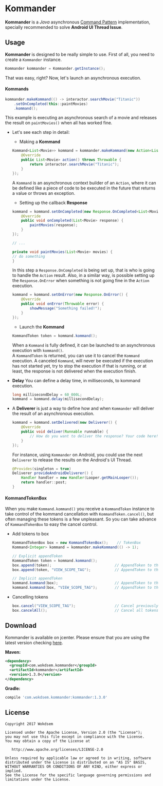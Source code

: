 # Kommander

**Kommander** is a *Java* asynchronous [Command Pattern](https://en.wikipedia.org/wiki/Command_pattern) implementation, specially recommended
to solve **Android UI Thread Issue**.

## Usage 

**Kommander** is designed to be really simple to use. First of all, you need to create a ```Kommander``` instance. 

```java
Kommander kommander = Kommander.getInstance();
```

That was easy, right? Now, let's launch an asynchronous execution.  

#### Kommands

```java
kommander.makeKommand(() -> interactor.searchMovie("Titanic"))
    .setOnCompleted(this::paintMovies)
    .kommand();
```

This example is executing an asynchronous search of a movie and releases the result on ```paintMovies()``` when all has worked fine.  

  + Let's see each step in detail:
    
	* Making a **Kommand**
	  
    ```java
    Kommand<List<Movie>> kommand = kommander.makeKommand(new Action<List<Movie>>() {
        @Override
        public List<Movie> action() throws Throwable {
            return interactor.searchMovie("Titanic");
        }
    });	
    ```
    
    A ```Kommand``` is an asynchronous context builder of an ```Action```, where it can be defined like a piece of code to be executed in the future 
	that returns a value or throws an exception.  
    
    * Setting up the callback **Response**
    
    ```java
    kommand = kommand.setOnCompleted(new Response.OnCompleted<List<Movie>>() {
        @Override
        public void onCompleted(List<Movie> response) {
            paintMovies(response);
        }    
    });
    
    // ... 
    
    private void paintMovies(List<Movie> movies) {
    // do something
    }
    ```
    
	In this step a ```Response.OnCompleted``` is being set up, that is who is going to handle the ```Action``` result. Also, in a similar way, is
	possible setting up the ```Response.OnError``` when something is not going fine in the ```Action``` execution.
    
	```java
    kommand = kommand.setOnError(new Response.OnError() {
        @Override
        public void onError(Throwable error) {
            showMessage("Something failed!");
        }
    });
    ```  
	
    * Launch the **Kommand**
    
    ```java
    KommandToken token = kommand.kommand();
    ``` 
    
    When a ```Kommand``` is fully defined, it can be launched to an asynchronous execution with ```kommand()```.  
    A ```KommandToken``` is returned, you can use it to cancel the ```Kommand``` execution. A canceled ```Kommand```, will never be executed if the 
    execution has not started yet, try to stop the execution if that is running, or at least, the response is not delivered when the execution finish.  

  + **Delay** You can define a delay time, in milliseconds, to kommand execution.
  
    ```java
    long millisecondDelay = 60_000L;
    kommand = kommand.delay(millisecondDelay); 
    ``` 
    
  + A **Deliverer** is just a way to define how and when ```Kommander``` will deliver the result of an asynchronous execution.   
    
    ```java
    kommand = kommand.setDelivered(new Deliverer() {
        @Override
        public void deliver(Runnable runnable) {
            // How do you want to deliver the response? Your code here! 
        }
    });
    ```
    
    For instance, using ```Kommander``` on Android, you could use the next ```Deliverer``` to release the results on the Android's UI Thread.
    
    ```java
    @Provides(singleton = true)
    Deliverer provideAndroidDeliverer() {
        Handler handler = new Handler(Looper.getMainLooper());
        return handler::post;
    }
    ```
 
#### KommandTokenBox

  When you make ```Kommand.kommand()``` you receive a ```KommandToken``` instance to take control of the kommand cancellation with 
  ```KommandToken.cancel()```, but often managing these tokens is a few unpleasant. So you can take advance of ```KommandTokenBox``` to easy the 
  cancel control.
  
  + Add tokens to box
    
    ```java
    KommandTokenBox box = new KommandTokenBox();    // TokenBox
	Kommand<Integer> kommand = kommander.makeKommand(() -> 1);

    // Explicit appendToken
	KommandToken token = kommand.kommand();
    box.append(token);                             // AppendToken to the box
	box.append(token, "VIEW_SCOPE_TAG");           // AppendToken to the box with tag

    // Implicit appendToken
    kommand.kommand(box);                          // AppendToken to the box
    kommand.kommand(box, "VIEW_SCOPE_TAG");        // AppendToken to the box with tag
    ```
    
  + Cancelling tokens

    ```java
    box.cancel("VIEW_SCOPE_TAG");                  // Cancel previously appended tokens with this tag 
    box.cancelAll();                               // Cancel all tokens appended tokens
    ```

## Download

Kommander is available on jcenter. Please ensure that you are using the latest version
checking <a href="https://bintray.com/wokdsem/maven/kommander/view">here</a>.

**Maven:**

```xml
<dependency>
  <groupId>com.wokdsem.kommander</groupId>
  <artifactId>kommander</artifactId>
  <version>1.3.0</version>
</dependency>
```

**Gradle:**

```groovy
compile 'com.wokdsem.kommander:kommander:1.3.0'
```

## License

	Copyright 2017 Wokdsem

    Licensed under the Apache License, Version 2.0 (the "License");
    you may not use this file except in compliance with the License.
    You may obtain a copy of the License at

       http://www.apache.org/licenses/LICENSE-2.0

    Unless required by applicable law or agreed to in writing, software
    distributed under the License is distributed on an "AS IS" BASIS,
    WITHOUT WARRANTIES OR CONDITIONS OF ANY KIND, either express or implied.
    See the License for the specific language governing permissions and
    limitations under the License.

